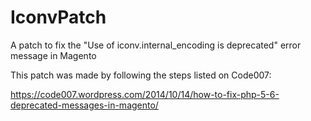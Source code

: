# IconvPatch
A patch to fix the "Use of iconv.internal_encoding is deprecated" error message in Magento

This patch was made by following the steps listed on Code007:

https://code007.wordpress.com/2014/10/14/how-to-fix-php-5-6-deprecated-messages-in-magento/

